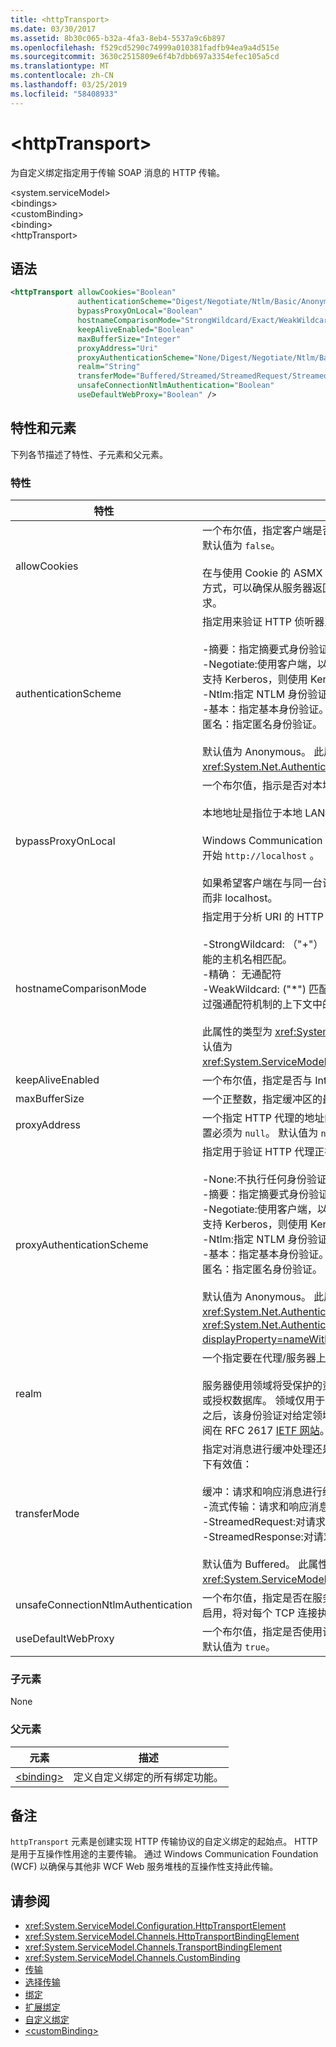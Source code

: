 ```yaml
---
title: <httpTransport>
ms.date: 03/30/2017
ms.assetid: 8b30c065-b32a-4fa3-8eb4-5537a9c6b897
ms.openlocfilehash: f529cd5290c74999a010381fadfb94ea9a4d515e
ms.sourcegitcommit: 3630c2515809e6f4b7dbb697a3354efec105a5cd
ms.translationtype: MT
ms.contentlocale: zh-CN
ms.lasthandoff: 03/25/2019
ms.locfileid: "58408933"
---
```

# <a name="httptransport"></a>\<httpTransport>
为自定义绑定指定用于传输 SOAP 消息的 HTTP 传输。  
  
 \<system.serviceModel>  
\<bindings>  
\<customBinding>  
\<binding>  
\<httpTransport>  
  
## <a name="syntax"></a>语法  
  
```xml  
<httpTransport allowCookies="Boolean"
               authenticationScheme="Digest/Negotiate/Ntlm/Basic/Anonymous"
               bypassProxyOnLocal="Boolean"
               hostnameComparisonMode="StrongWildcard/Exact/WeakWildcard"
               keepAliveEnabled="Boolean"
               maxBufferSize="Integer"
               proxyAddress="Uri"
               proxyAuthenticationScheme="None/Digest/Negotiate/Ntlm/Basic/Anonymous"
               realm="String"
               transferMode="Buffered/Streamed/StreamedRequest/StreamedResponse"
               unsafeConnectionNtlmAuthentication="Boolean"
               useDefaultWebProxy="Boolean" />
```  
  
## <a name="attributes-and-elements"></a>特性和元素  
 下列各节描述了特性、子元素和父元素。  
  
### <a name="attributes"></a>特性  
  
|特性|描述|  
|---------------|-----------------|  
|allowCookies|一个布尔值，指定客户端是否接受 Cookie 并在今后的请求中传播这些 Cookie。 默认值为 `false`。<br /><br /> 在与使用 Cookie 的 ASMX Web 服务进行交互时，可以使用此属性。 通过这种方式，可以确保从服务器返回的 Cookie 自动复制到客户端今后对该服务的所有请求。|  
|authenticationScheme|指定用来验证 HTTP 侦听器正在处理的客户端请求的协议。 包括以下有效值：<br /><br /> -摘要：指定摘要式身份验证。<br />-Negotiate:使用客户端，以确定身份验证方案进行协商。 如果客户端和服务器均支持 Kerberos，则使用 Kerberos；否则使用 NTLM。<br />-Ntlm:指定 NTLM 身份验证。<br />-基本：指定基本身份验证。<br />匿名：指定匿名身份验证。<br /><br /> 默认值为 Anonymous。 此属性的类型为 <xref:System.Net.AuthenticationSchemes>。 此属性只能设置一次。|  
|bypassProxyOnLocal|一个布尔值，指示是否对本地地址不使用代理服务器。 默认值为 `false`。<br /><br /> 本地地址是指位于本地 LAN 或 Intranet 上的地址。<br /><br /> Windows Communication Foundation (WCF) 总是忽略代理，如果服务地址以开始 `http://localhost` 。<br /><br /> 如果希望客户端在与同一台计算机上的服务通话时使用代理，则应使用主机名称而非 localhost。|  
|hostnameComparisonMode|指定用于分析 URI 的 HTTP 主机名比较模式。 有效值为<br /><br /> -StrongWildcard: （"+"） 与指定的方案、 端口和相对 URI 的上下文中的所有可能的主机名相匹配。<br />-精确： 无通配符<br />-WeakWildcard: ("\*") 匹配的指定的方案、 端口和相对 UIR 尚未显式匹配或通过强通配符机制的上下文中的所有可能主机名。<br /><br /> 此属性的类型为 <xref:System.ServiceModel.HostNameComparisonMode>。 默认值为 <xref:System.ServiceModel.HostNameComparisonMode.StrongWildcard>。|  
|keepAliveEnabled|一个布尔值，指定是否与 Internet 资源建立持久性连接。|  
|maxBufferSize|一个正整数，指定缓冲区的最大大小。 默认值为 524288。|  
|proxyAddress|一个指定 HTTP 代理的地址的 URI。 如果 `useSystemWebProxy` 为 `true`，则此设置必须为 `null`。 默认值为 `null`。|  
|proxyAuthenticationScheme|指定用于验证 HTTP 代理正在处理的客户端请求的协议。 包括以下有效值：<br /><br /> -None:不执行任何身份验证。<br />-摘要：指定摘要式身份验证。<br />-Negotiate:使用客户端，以确定身份验证方案进行协商。 如果客户端和服务器均支持 Kerberos，则使用 Kerberos；否则使用 NTLM。<br />-Ntlm:指定 NTLM 身份验证。<br />-基本：指定基本身份验证。<br />匿名：指定匿名身份验证。<br /><br /> 默认值为 Anonymous。 此属性的类型为 <xref:System.Net.AuthenticationSchemes>。 请注意，<xref:System.Net.AuthenticationSchemes.IntegratedWindowsAuthentication?displayProperty=nameWithType>不受支持。|  
|realm|一个指定要在代理/服务器上使用的领域的字符串。 默认值为一个空字符串。<br /><br /> 服务器使用领域将受保护的资源分区。 每个分区都可以有自己的身份验证方案和/或授权数据库。 领域仅用于基本和摘要式身份验证。 在客户端成功进行身份验证之后，该身份验证对给定领域内的所有资源都有效。 有关领域的详细说明，请参阅在 RFC 2617 [IETF 网站](https://www.ietf.org)。|  
|transferMode|指定对消息进行缓冲处理还是流式处理，或者指定消息是请求还是响应。 包括以下有效值：<br /><br /> 缓冲：请求和响应消息进行缓冲处理。<br />-流式传输：请求和响应消息进行流式处理。<br />-StreamedRequest:对请求消息进行流式处理，对响应消息进行缓冲处理。<br />-StreamedResponse:对请求消息进行缓冲处理，对响应消息进行流式处理。<br /><br /> 默认值为 Buffered。 此属性的类型为 <xref:System.ServiceModel.TransferMode>。|  
|unsafeConnectionNtlmAuthentication|一个布尔值，指定是否在服务器上启用不安全连接共享。 默认值为 `false`。 如果启用，将对每个 TCP 连接执行一次 NTLM 身份验证。|  
|useDefaultWebProxy|一个布尔值，指定是否使用计算机范围的代理设置，而不使用用户特定的设置。 默认值为 `true`。|  
  
### <a name="child-elements"></a>子元素  
 None  
  
### <a name="parent-elements"></a>父元素  
  
|元素|描述|  
|-------------|-----------------|  
|[\<binding>](../../../../../docs/framework/misc/binding.md)|定义自定义绑定的所有绑定功能。|  
  
## <a name="remarks"></a>备注  
 
  `httpTransport` 元素是创建实现 HTTP 传输协议的自定义绑定的起始点。 HTTP 是用于互操作性用途的主要传输。 通过 Windows Communication Foundation (WCF) 以确保与其他非 WCF Web 服务堆栈的互操作性支持此传输。  
  
## <a name="see-also"></a>请参阅
- <xref:System.ServiceModel.Configuration.HttpTransportElement>
- <xref:System.ServiceModel.Channels.HttpTransportBindingElement>
- <xref:System.ServiceModel.Channels.TransportBindingElement>
- <xref:System.ServiceModel.Channels.CustomBinding>
- [传输](../../../../../docs/framework/wcf/feature-details/transports.md)
- [选择传输](../../../../../docs/framework/wcf/feature-details/choosing-a-transport.md)
- [绑定](../../../../../docs/framework/wcf/bindings.md)
- [扩展绑定](../../../../../docs/framework/wcf/extending/extending-bindings.md)
- [自定义绑定](../../../../../docs/framework/wcf/extending/custom-bindings.md)
- [\<customBinding>](../../../../../docs/framework/configure-apps/file-schema/wcf/custombinding.md)
